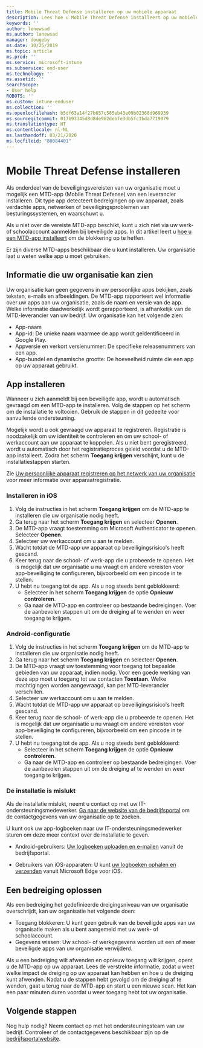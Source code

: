 ```yaml
---
title: Mobile Threat Defense installeren op uw mobiele apparaat
description: Lees hoe u Mobile Threat Defense installeert op uw mobiele apparaat.
keywords: ''
author: lenewsad
ms.author: lanewsad
manager: dougeby
ms.date: 10/25/2019
ms.topic: article
ms.prod: ''
ms.service: microsoft-intune
ms.subservice: end-user
ms.technology: ''
ms.assetid: ''
searchScope:
- User help
ROBOTS: ''
ms.custom: intune-enduser
ms.collection: ''
ms.openlocfilehash: b5df63a14f27b657c585eb43e09b02368d969939
ms.sourcegitcommit: 017b93345d8d8de962debfe3db5fc1bda7719079
ms.translationtype: HT
ms.contentlocale: nl-NL
ms.lasthandoff: 03/21/2020
ms.locfileid: "80084401"
---
```

# <a name="install-mobile-threat-defense"></a>Mobile Threat Defense installeren   

Als onderdeel van de beveiligingsvereisten van uw organisatie moet u mogelijk een MTD-app (Mobile Threat Defense) van een leverancier installeren. Dit type app detecteert bedreigingen op uw apparaat, zoals verdachte apps, netwerken of beveiligingsproblemen van besturingssystemen, en waarschuwt u.  

Als u niet over de vereiste MTD-app beschikt, kunt u zich niet via uw werk- of schoolaccount aanmelden bij beveiligde apps. In dit artikel leert u [hoe u een MTD-app installeert](set-up-mobile-threat-defense.md#install-app) om de blokkering op te heffen.  

Er zijn diverse MTD-apps beschikbaar die u kunt installeren. Uw organisatie laat u weten welke app u moet gebruiken. 


## <a name="information-your-organization-can-see"></a>Informatie die uw organisatie kan zien   

Uw organisatie kan geen gegevens in uw persoonlijke apps bekijken, zoals teksten, e-mails en afbeeldingen. De MTD-app rapporteert wel informatie over uw apps aan uw organisatie, zoals de naam en versie van de app. Welke informatie daadwerkelijk wordt gerapporteerd, is afhankelijk van de MTD-leverancier van uw bedrijf. Uw organisatie kan het volgende zien:   

* App-naam  
* App-id: De unieke naam waarmee de app wordt geïdentificeerd in Google Play.  
* Appversie en verkort versienummer: De specifieke releasenummers van een app.  
* App-bundel en dynamische grootte: De hoeveelheid ruimte die een app op uw apparaat gebruikt. 


## <a name="install-app"></a>App installeren    
Wanneer u zich aanmeldt bij een beveiligde app, wordt u automatisch gevraagd om een MTD-app te installeren. Volg de stappen op het scherm om de installatie te voltooien. Gebruik de stappen in dit gedeelte voor aanvullende ondersteuning.  
 
Mogelijk wordt u ook gevraagd uw apparaat te registreren. Registratie is noodzakelijk om uw identiteit te controleren en om uw school- of werkaccount aan uw apparaat te koppelen. Als u niet bent geregistreerd, wordt u automatisch door het registratieproces geleid voordat u de MTD-app installeert. Zodra het scherm **Toegang krijgen** verschijnt, kunt u de installatiestappen starten.  

Zie [Uw persoonlijke apparaat registreren op het netwerk van uw organisatie](https://docs.microsoft.com/azure/active-directory/user-help/user-help-register-device-on-network) voor meer informatie over apparaatregistratie.  

### <a name="ios-setup"></a>Installeren in iOS  

1. Volg de instructies in het scherm **Toegang krijgen** om de MTD-app te installeren die uw organisatie nodig heeft.   
2. Ga terug naar het scherm **Toegang krijgen** en selecteer **Openen**.  
3. De MTD-app vraagt toestemming om Microsoft Authenticator te openen. Selecteer **Openen**. 
4. Selecteer uw werkaccount om u aan te melden. 
5. Wacht totdat de MTD-app uw apparaat op beveiligingsrisico's heeft gescand. 
6. Keer terug naar de school- of werk-app die u probeerde te openen. Het is mogelijk dat uw organisatie u nu vraagt om andere vereisten voor app-beveiliging te configureren, bijvoorbeeld om een pincode in te stellen.   
7. U hebt nu toegang tot de app. Als u nog steeds bent geblokkeerd:  
    * Selecteer in het scherm **Toegang krijgen** de optie **Opnieuw controleren**.  
    * Ga naar de MTD-app en controleer op bestaande bedreigingen. Voer de aanbevolen stappen uit om de dreiging af te wenden en weer toegang te krijgen.    

### <a name="android-setup"></a>Android-configuratie 

1. Volg de instructies in het scherm **Toegang krijgen** om de MTD-app te installeren die uw organisatie nodig heeft.  
2. Ga terug naar het scherm **Toegang krijgen** en selecteer **Openen**.  
3. De MTD-app vraagt uw toestemming voor toegang tot bepaalde gebieden van uw apparaat, indien nodig. Voor een goede werking van deze app moet u toegang tot uw contacten **Toestaan**. Welke machtigingen worden aangevraagd, kan per MTD-leverancier verschillen.  
4. Selecteer uw werkaccount om u aan te melden.  
5. Wacht totdat de MTD-app uw apparaat op beveiligingsrisico's heeft gescand.  
6. Keer terug naar de school- of werk-app die u probeerde te openen. Het is mogelijk dat uw organisatie u nu vraagt om andere vereisten voor app-beveiliging te configureren, bijvoorbeeld om een pincode in te stellen.  
7. U hebt nu toegang tot de app. Als u nog steeds bent geblokkeerd:  
    * Selecteer in het scherm **Toegang krijgen** de optie **Opnieuw controleren**.  
    * Ga naar de MTD-app en controleer op bestaande bedreigingen. Voer de aanbevolen stappen uit om de dreiging af te wenden en weer toegang te krijgen.  

### <a name="installation-failed"></a>De installatie is mislukt  

Als de installatie mislukt, neemt u contact op met uw IT-ondersteuningsmedewerker. [Ga naar de website van de bedrijfsportal](https://go.microsoft.com/fwlink/?linkid=2010980) om de contactgegevens van uw organisatie op te zoeken.  

U kunt ook uw app-logboeken naar uw IT-ondersteuningsmedewerker sturen om deze meer context over de installatie te geven.  
* Android-gebruikers: [Uw logboeken uploaden en e-mailen](https://docs.microsoft.com/mem/intune/user-help/send-logs-to-your-it-admin-by-email-android) vanuit de bedrijfsportal.   

* Gebruikers van iOS-apparaten: U kunt [uw logboeken ophalen en verzenden](https://docs.microsoft.com/intune/apps/manage-microsoft-edge#use-microsoft-edge-to-access-managed-app-logs) vanuit Microsoft Edge voor iOS.  

## <a name="resolve-a-threat"></a>Een bedreiging oplossen  
Als een bedreiging het gedefinieerde dreigingsniveau van uw organisatie overschrijdt, kan uw organisatie het volgende doen:  
   
* Toegang blokkeren: U kunt geen gebruik van de beveiligde apps van uw organisatie maken als u bent aangemeld met uw werk- of schoolaccount.  
* Gegevens wissen: Uw school- of werkgegevens worden uit een of meer beveiligde apps van uw organisatie verwijderd.  

Als u een bedreiging wilt afwenden en opnieuw toegang wilt krijgen, opent u de MTD-app op uw apparaat. Lees de verstrekte informatie, zodat u weet welke impact de dreiging op uw apparaat kan hebben en hoe u de dreiging kunt afwenden. Nadat u de stappen hebt gevolgd om de dreiging af te wenden, gaat u terug naar de MTD-app en start u een nieuwe scan. Het kan een paar minuten duren voordat u weer toegang hebt tot uw organisatie.  

## <a name="next-steps"></a>Volgende stappen  

Nog hulp nodig? Neem contact op met het ondersteuningsteam van uw bedrijf. Controleer of de contactgegevens beschikbaar zijn op de [bedrijfsportalwebsite](https://go.microsoft.com/fwlink/?linkid=2010980).

